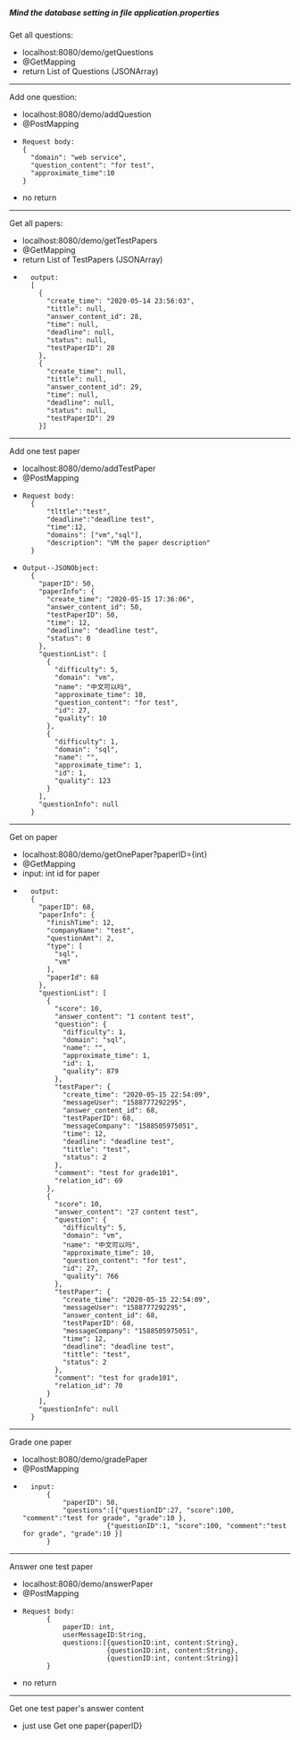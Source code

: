 ##### Mind the database setting in file *application.properties*

Get all questions:
- localhost:8080/demo/getQuestions
- @GetMapping
- return List of Questions (JSONArray)
---
Add one question:
- localhost:8080/demo/addQuestion
- @PostMapping
-     Request body:
      {
        "domain": "web service",
        "question_content": "for test",
        "approximate_time":10
      }
- no return
---

Get all papers:
- localhost:8080/demo/getTestPapers
- @GetMapping
- return List of TestPapers (JSONArray)
-       output:
        [
          {
            "create_time": "2020-05-14 23:56:03",
            "tittle": null,
            "answer_content_id": 28,
            "time": null,
            "deadline": null,
            "status": null,
            "testPaperID": 28
          },
          {
            "create_time": null,
            "tittle": null,
            "answer_content_id": 29,
            "time": null,
            "deadline": null,
            "status": null,
            "testPaperID": 29
          }]
---

Add one test paper
- localhost:8080/demo/addTestPaper
- @PostMapping
-     Request body:
        {
            "tlttle":"test",
            "deadline":"deadline test",
            "time":12,
            "domains": ["vm","sql"],
            "description": "VM the paper description"
        }

-     Output--JSONObject:
        {
          "paperID": 50,
          "paperInfo": {
            "create_time": "2020-05-15 17:36:06",
            "answer_content_id": 50,
            "testPaperID": 50,
            "time": 12,
            "deadline": "deadline test",
            "status": 0
          },
          "questionList": [
            {
              "difficulty": 5,
              "domain": "vm",
              "name": "中文可以吗",
              "approximate_time": 10,
              "question_content": "for test",
              "id": 27,
              "quality": 10
            },
            {
              "difficulty": 1,
              "domain": "sql",
              "name": "",
              "approximate_time": 1,
              "id": 1,
              "quality": 123
            }
          ],
          "questionInfo": null
        }
---
Get on paper
- localhost:8080/demo/getOnePaper?paperID={int}
- @GetMapping
- input: int id for paper
-       output:
        {
          "paperID": 68,
          "paperInfo": {
            "finishTime": 12,
            "companyName": "test",
            "questionAmt": 2,
            "type": [
              "sql",
              "vm"
            ],
            "paperId": 68
          },
          "questionList": [
            {
              "score": 10,
              "answer_content": "1 content test",
              "question": {
                "difficulty": 1,
                "domain": "sql",
                "name": "",
                "approximate_time": 1,
                "id": 1,
                "quality": 879
              },
              "testPaper": {
                "create_time": "2020-05-15 22:54:09",
                "messageUser": "1588777292295",
                "answer_content_id": 68,
                "testPaperID": 68,
                "messageCompany": "1588505975051",
                "time": 12,
                "deadline": "deadline test",
                "tittle": "test",
                "status": 2
              },
              "comment": "test for grade101",
              "relation_id": 69
            },
            {
              "score": 10,
              "answer_content": "27 content test",
              "question": {
                "difficulty": 5,
                "domain": "vm",
                "name": "中文可以吗",
                "approximate_time": 10,
                "question_content": "for test",
                "id": 27,
                "quality": 766
              },
              "testPaper": {
                "create_time": "2020-05-15 22:54:09",
                "messageUser": "1588777292295",
                "answer_content_id": 68,
                "testPaperID": 68,
                "messageCompany": "1588505975051",
                "time": 12,
                "deadline": "deadline test",
                "tittle": "test",
                "status": 2
              },
              "comment": "test for grade101",
              "relation_id": 70
            }
          ],
          "questionInfo": null
        }
---
Grade one paper
- localhost:8080/demo/gradePaper
- @PostMapping
-       input:
            {
                "paperID": 50,
                "questions":[{"questionID":27, "score":100, "comment":"test for grade", "grade":10 },
                           {"questionID":1, "score":100, "comment":"test for grade", "grade":10 }]
            }
---
Answer one test paper
- localhost:8080/demo/answerPaper
- @PostMapping
-     Request body:
            {
                paperID: int,
                userMessageID:String,
                questions:[{questionID:int, content:String},
                           {questionID:int, content:String},
                           {questionID:int, content:String}]
            }
- no return 
-----
Get one test paper's answer content
- just use Get one paper{paperID}
